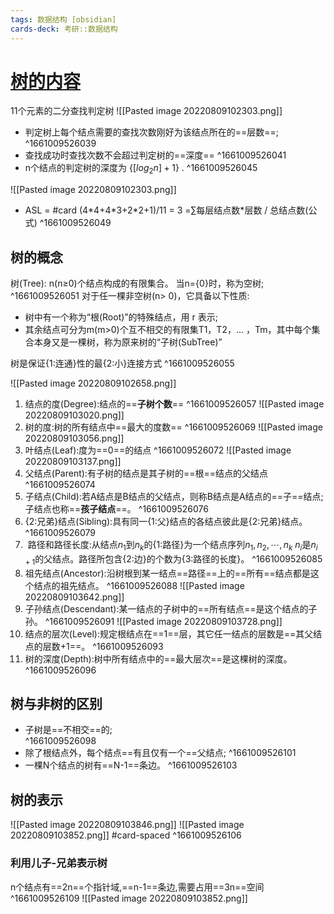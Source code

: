 ```yaml
---
tags: 数据结构 [obsidian]
cards-deck: 考研::数据结构
---
```


# [树的内容](zotero://select/library/items/QNHIWE9Y)

11个元素的二分查找判定树
![[Pasted image 20220809102303.png]]
- 判定树上每个结点需要的查找次数刚好为该结点所在的==层数==;
^1661009526039
- 查找成功时查找次数不会超过判定树的==深度==
^1661009526041
- n个结点的判定树的深度为 {$[log_2n]+1$} .
^1661009526045


![[Pasted image 20220809102303.png]]
- ASL = #card 
(4\*4+4\*3+2\*2+1)/11 = 3 =∑每层结点数*层数 / 总结点数(公式)
^1661009526049

## 树的概念
树(Tree): n(n≥0)个结点构成的有限集合。
当n={0}时，称为空树; 
^1661009526051
对于任一棵非空树(n> 0)，它具备以下性质:
- 树中有一个称为“根(Root)”的特殊结点，用 r 表示;
- 其余结点可分为m(m>0)个互不相交的有限集T1，T2，... ，Tm，其中每个集合本身又是一棵树，称为原来树的“子树(SubTree)”

树是保证{1:连通}性的最{2:小}连接方式
^1661009526055

![[Pasted image 20220809102658.png]]

1.  结点的度(Degree):结点的==**子树个数**==
^1661009526057
	![[Pasted image 20220809103020.png]]
2.  树的度:树的所有结点中==最大的度数==
^1661009526069
	![[Pasted image 20220809103056.png]]
3.  叶结点(Leaf):度为==0==的结点
^1661009526072
	![[Pasted image 20220809103137.png]]
4.  父结点(Parent):有子树的结点是其子树的==根==结点的父结点
^1661009526074
5.  子结点(Child):若A结点是B结点的父结点，则称B结点是A结点的==子==结点;子结点也称==**孩子结点**==。
^1661009526076
6.  {2:兄弟}结点(Sibling):具有同一{1:父}结点的各结点彼此是{2:兄弟}结点。
^1661009526079
7.   路径和路径长度:从结点$n_1$到$n_k$的{1:路径}为一个结点序列$n_1,n_2,\cdots , n_k$  $n_i$是$n_{i+1}$的父结点。路径所包含{2:边}的个数为{3:路径的长度}。
^1661009526085
8.  祖先结点(Ancestor):沿树根到某一结点==路径==上的==所有==结点都是这个结点的祖先结点。
^1661009526088
	![[Pasted image 20220809103642.png]]
9.  子孙结点(Descendant):某一结点的子树中的==所有结点==是这个结点的子孙。
^1661009526091
	![[Pasted image 20220809103728.png]]
11.  结点的层次(Level):规定根结点在==1==层，其它任一结点的层数是==其父结点的层数+1==。
^1661009526093
12.  树的深度(Depth):树中所有结点中的==最大层次==是这棵树的深度。
^1661009526096


## 树与非树的区别
- 子树是==不相交==的;  
^1661009526098
- 除了根结点外，每个结点==有且仅有一个==父结点;
^1661009526101
- 一棵N个结点的树有==N-1==条边。
^1661009526103

## 树的表示
![[Pasted image 20220809103846.png]]
![[Pasted image 20220809103852.png]]
#card-spaced 
^1661009526106

### 利用儿子-兄弟表示树
n个结点有==2n==个指针域,==n-1==条边,需要占用==3n==空间
^1661009526109
![[Pasted image 20220809103852.png]]





